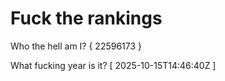 # Fuck the rankings

Who the hell am I?
{ 22596173 }

What fucking year is it?
[ 2025-10-15T14:46:40Z ]
